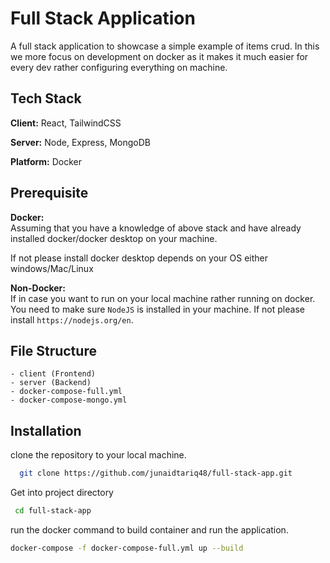 
# Full Stack Application

A full stack application to showcase a simple example of items crud. In this we more focus on development on docker as it makes it much easier for every dev rather configuring everything on machine.


## Tech Stack

**Client:** React, TailwindCSS

**Server:** Node, Express, MongoDB

**Platform:** Docker 


## Prerequisite

**Docker:**\
Assuming that you have a knowledge of above stack and have already installed docker/docker desktop on your machine.

If not please install docker desktop depends on your OS either windows/Mac/Linux

**Non-Docker:** \
If in case you want to run on your local machine rather running on docker. You need to make sure `NodeJS` is installed in your machine. If not please install `https://nodejs.org/en`.




## File Structure
    
```
- client (Frontend)
- server (Backend)
- docker-compose-full.yml
- docker-compose-mongo.yml
```

## Installation

clone the repository to your local machine.

```bash
  git clone https://github.com/junaidtariq48/full-stack-app.git
```
Get into project directory

```bash
 cd full-stack-app
```

run the docker command to build container and run the application.

```bash
docker-compose -f docker-compose-full.yml up --build
```